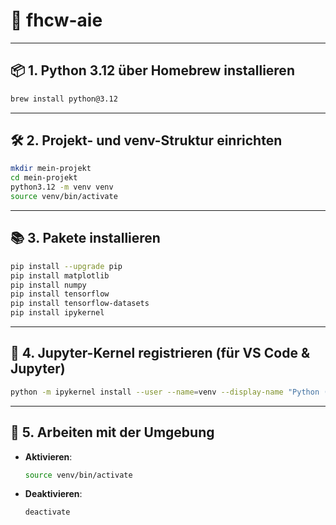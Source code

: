 # 🧠 fhcw-aie

---

## 📦 1. Python 3.12 über Homebrew installieren

```bash
brew install python@3.12
```

---

## 🛠️ 2. Projekt- und venv-Struktur einrichten

```bash
mkdir mein-projekt
cd mein-projekt
python3.12 -m venv venv
source venv/bin/activate
```

---

## 📚 3. Pakete installieren

```bash
pip install --upgrade pip
pip install matplotlib
pip install numpy
pip install tensorflow
pip install tensorflow-datasets
pip install ipykernel
```

---

## 🧠 4. Jupyter-Kernel registrieren (für VS Code & Jupyter)

```bash
python -m ipykernel install --user --name=venv --display-name "Python (venv)"
```

---

## 🏁 5. Arbeiten mit der Umgebung

- **Aktivieren**:
  ```bash
  source venv/bin/activate
  ```

- **Deaktivieren**:
  ```bash
  deactivate
  ```